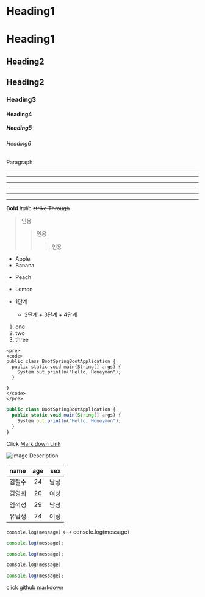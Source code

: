<!-- 미리보기 >Markdown preview -->
<!-- heading -->

# Heading1

# Heading1

## Heading2

## Heading2

### Heading3

#### Heading4

##### Heading5

###### Heading6

<!-- 일반 텍스트 작성 -->

Paragraph

<!-- Line -->

---

---

---

---

---

---

<!-- 서체 -->

**Bold**
_italic_
~~strike Through~~

<!-- 인용 -->

> 인용
>
> > 인용
> >
> > > 인용

<!-- List -->

- Apple
- Banana

* Peach
* Lemon

* 1단계
  - 2단계 + 3단계 + 4단계
  <!--Number List  -->

1. one
2. two
3. three

<!-- block code -->

```
<pre>
<code>
public class BootSpringBootApplication {
  public static void main(String[] args) {
    System.out.println("Hello, Honeymon");
  }

}
</code>
</pre>
```

```js
public class BootSpringBootApplication {
  public static void main(String[] args) {
    System.out.println("Hello, Honeymon");
  }
}
```

<!-- Link -->

Click [Mark down Link](https://www.youtube.com/watch?v=kMEb_BzyUqk)

<!-- Image -->

![image Description](https://picsum.photos/500/300)

<!-- Table -->
<!-- ':' 위치에 따라 정렬 -->

| name   | age |  sex |
| :----- | :-: | ---: |
| 김철수 | 24  | 남성 |
| 김영희 | 20  | 여성 |
| 임꺽정 | 29  | 남성 |
| 유남생 | 24  | 여성 |

<!-- Code -->
<!-- `` 백틱으로 감싸준다. -->

`console.log(message)` <--> console.log(message)

<!-- 범위 백틱 -->

```ts
console.log(message);
```

```js
console.log(message);
```

```Kotlin
console.log(message)
```

```ts
console.log(message);
```

<!-- GitHub 전용 MarkDown 기능-->

click [github markdown](https://gist.github.com/ihoneymon/652be052a0727ad59601)
